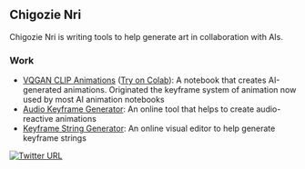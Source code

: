## Chigozie Nri

Chigozie Nri is writing tools to help generate art in collaboration with AIs.

### Work
- [VQGAN CLIP Animations](https://github.com/chigozienri/VQGAN-CLIP-animations) ([Try on Colab](https://colab.research.google.com/github/chigozienri/VQGAN-CLIP-animations/blob/main/VQGAN-CLIP-animations.ipynb)): A notebook that creates AI-generated animations. Originated the keyframe system of animation now used by most AI animation notebooks
- [Audio Keyframe Generator](https://audio-keyframe-generator.glitch.me/): An online tool that helps to create audio-reactive animations
- [Keyframe String Generator](https://keyframe-string-generator.glitch.me/): An online visual editor to help generate keyframe strings

[![Twitter URL](https://img.shields.io/twitter/url/https/twitter.com/chigozienri.svg?style=social&label=Follow%20%40chigozienri)](https://twitter.com/chigozienri)
